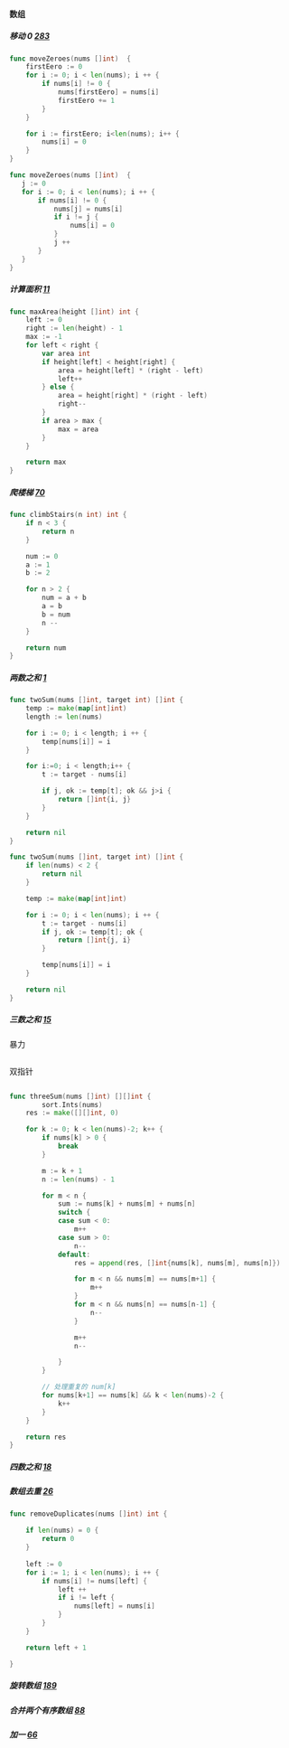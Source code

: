 #### 数组
##### 移动 0 [283](https://leetcode-cn.com/problems/move-zeroes/)
```go
func moveZeroes(nums []int)  {
    firstEero := 0
    for i := 0; i < len(nums); i ++ {
        if nums[i] != 0 {
            nums[firstEero] = nums[i]
            firstEero += 1
        }
    } 

    for i := firstEero; i<len(nums); i++ {
        nums[i] = 0
    }
}

func moveZeroes(nums []int)  {
   j := 0 
   for i := 0; i < len(nums); i ++ {
       if nums[i] != 0 {
           nums[j] = nums[i]
           if i != j {
               nums[i] = 0
           }
           j ++
       }
   }
}

```

##### 计算面积 [11](https://leetcode-cn.com/problems/container-with-most-water/submissions/)

```go
func maxArea(height []int) int {
	left := 0
	right := len(height) - 1
	max := -1
	for left < right {
		var area int
		if height[left] < height[right] {
			area = height[left] * (right - left)
			left++
		} else {
			area = height[right] * (right - left)
			right--
		}
		if area > max {
			max = area
		}
	}

	return max
}

```

##### 爬楼梯 [70](https://leetcode-cn.com/problems/climbing-stairs/)
```go
func climbStairs(n int) int {
    if n < 3 {
        return n
    }

    num := 0
    a := 1
    b := 2

    for n > 2 {
        num = a + b
        a = b
        b = num
        n -- 
    }

    return num
}
```
##### 两数之和 [1](https://leetcode-cn.com/problems/two-sum/)
```go
func twoSum(nums []int, target int) []int {
	temp := make(map[int]int)
	length := len(nums)

	for i := 0; i < length; i ++ {
		temp[nums[i]] = i
	}

	for i:=0; i < length;i++ {
		t := target - nums[i]

		if j, ok := temp[t]; ok && j>i {
			return []int{i, j}
		}
	}

	return nil
}

func twoSum(nums []int, target int) []int {
    if len(nums) < 2 {
        return nil
    }

    temp := make(map[int]int)

    for i := 0; i < len(nums); i ++ {
        t := target - nums[i]
        if j, ok := temp[t]; ok {
            return []int{j, i}
        }

        temp[nums[i]] = i
    }

    return nil
}
```

##### 三数之和 [15](https://leetcode-cn.com/problems/3sum/)
暴力
```go

```
双指针
```go

func threeSum(nums []int) [][]int {
    	sort.Ints(nums)
	res := make([][]int, 0)

	for k := 0; k < len(nums)-2; k++ {
		if nums[k] > 0 {
			break
		}

		m := k + 1
		n := len(nums) - 1

		for m < n {
			sum := nums[k] + nums[m] + nums[n]
			switch {
			case sum < 0:
				m++
			case sum > 0:
				n--
			default:
				res = append(res, []int{nums[k], nums[m], nums[n]})

				for m < n && nums[m] == nums[m+1] {
					m++
				}
				for m < n && nums[n] == nums[n-1] {
					n--
				}

				m++
				n--

			}
		}

		// 处理重复的 num[k]
		for nums[k+1] == nums[k] && k < len(nums)-2 {
			k++
		}
	}

	return res
}
```

##### 四数之和 [18](https://leetcode-cn.com/problems/4sum/)

##### 数组去重 [26](https://leetcode-cn.com/problems/remove-duplicates-from-sorted-array/)
```go
func removeDuplicates(nums []int) int {
    
    if len(nums) = 0 {
        return 0
    }
    
    left := 0 
    for i := 1; i < len(nums); i ++ {
        if nums[i] != nums[left] {
            left ++
            if i != left {
                nums[left] = nums[i]
            }
        }
    }

    return left + 1

}
```

##### 旋转数组 [189](https://leetcode-cn.com/problems/rotate-array/)


##### 合并两个有序数组 [88](https://leetcode-cn.com/problems/merge-sorted-array/)

##### 加一 [66](https://leetcode-cn.com/problems/plus-one/)

